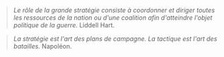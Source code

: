 >*Le rôle de la grande stratégie consiste à coordonner et diriger toutes les ressources de la nation ou d'une coalition afin d'atteindre l'objet politique de la guerre.*
>Liddell Hart. 

>*La stratégie est l'art des plans de campagne. La tactique est l'art des batailles.*
>Napoléon. 